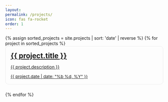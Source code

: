 ```yaml
---
layout: 
permalink: /projects/
icon: fas fa-rocket
order: 1
---
```


<style>
  .project-preview {
    padding: 1rem;
    margin-bottom: 1.5rem;
    background: var(--card-bg);
    border-radius: 0.625rem;
    transition: all 0.3s ease-in-out;
    border: 1px solid rgba(158, 158, 158, 0.2);  /* Explicit light border */
  }
  
  .project-preview:hover {
    background: var(--card-hovor-bg, var(--mask-bg));
    transform: translateX(0.25rem);
  }

  .project-preview h2 {
    font-size: 1.4rem;
    margin-top: 0;
    margin-bottom: 0.4rem;
  }
  
  .project-preview a {
    color: var(--text-color);
    text-decoration: none !important;
  }

  .project-preview .post-meta {
    font-size: 0.85rem;
  }
</style>

<div class="post-content px-1">
  {% assign sorted_projects = site.projects | sort: 'date' | reverse %}
  {% for project in sorted_projects %}
    <a href="{{ project.link }}">
      <div class="project-preview">
        <h2>{{ project.title }}</h2>
        <div class="post-content">
          <p style="color: var(--text-color);">{{ project.description }}</p>
        </div>
        <div class="post-meta text-muted">
          <i class="far fa-calendar fa-fw"></i>
          {{ project.date | date: "%b %d, %Y" }}
        </div>
      </div>
    </a>
  {% endfor %}
</div>